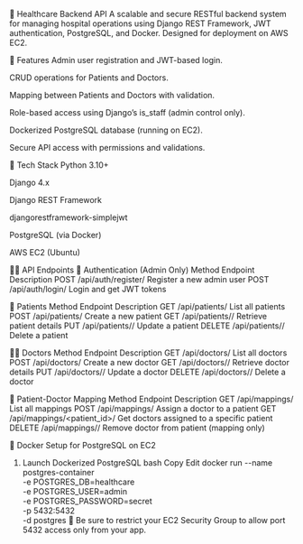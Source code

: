 🏥 Healthcare Backend API
A scalable and secure RESTful backend system for managing hospital operations using Django REST Framework, JWT authentication, PostgreSQL, and Docker. Designed for deployment on AWS EC2.

🚀 Features
Admin user registration and JWT-based login.

CRUD operations for Patients and Doctors.

Mapping between Patients and Doctors with validation.

Role-based access using Django’s is_staff (admin control only).

Dockerized PostgreSQL database (running on EC2).

Secure API access with permissions and validations.

🧱 Tech Stack
Python 3.10+

Django 4.x

Django REST Framework

djangorestframework-simplejwt

PostgreSQL (via Docker)

AWS EC2 (Ubuntu)

🧑‍💻 API Endpoints
🔐 Authentication (Admin Only)
Method	Endpoint	Description
POST	/api/auth/register/	Register a new admin user
POST	/api/auth/login/	Login and get JWT tokens

🧑 Patients
Method	Endpoint	Description
GET	/api/patients/	List all patients
POST	/api/patients/	Create a new patient
GET	/api/patients/<id>/	Retrieve patient details
PUT	/api/patients/<id>/	Update a patient
DELETE	/api/patients/<id>/	Delete a patient

👨‍⚕️ Doctors
Method	Endpoint	Description
GET	/api/doctors/	List all doctors
POST	/api/doctors/	Create a new doctor
GET	/api/doctors/<id>/	Retrieve doctor details
PUT	/api/doctors/<id>/	Update a doctor
DELETE	/api/doctors/<id>/	Delete a doctor

🔗 Patient-Doctor Mapping
Method	Endpoint	Description
GET	/api/mappings/	List all mappings
POST	/api/mappings/	Assign a doctor to a patient
GET	/api/mappings/<patient_id>/	Get doctors assigned to a specific patient
DELETE	/api/mappings/<id>/	Remove doctor from patient (mapping only)

🐳 Docker Setup for PostgreSQL on EC2
1. Launch Dockerized PostgreSQL
bash
Copy
Edit
docker run --name postgres-container \
  -e POSTGRES_DB=healthcare \
  -e POSTGRES_USER=admin \
  -e POSTGRES_PASSWORD=secret \
  -p 5432:5432 \
  -d postgres
🔐 Be sure to restrict your EC2 Security Group to allow port 5432 access only from your app.

